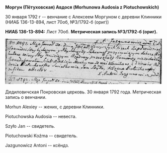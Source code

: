 **Моргун (Пётуховская) Авдося (Morhunowa Audosia z Piotuchowskich)**

30 января 1792 г -- венчание с Алексеем Моргуном с деревни Клинники
(НИАБ 136-13-894, лист 70об, №3/1792-б (ориг))

**НИАБ 136-13-894:** Лист 70об. **Метрическая запись №3/1792-б (ориг).**

![](./media/6d3021323ba419d4c7ebd9f1b5eed15fa30fe555.png)

Дедиловичская Покровская церковь. 30 января 1792 года. Метрическая
запись о венчании.

Morhun Alexiey -- жених, с деревни Клинники.

Piotuchowska Audosia -- невеста.

Szyło Jan -- свидетель.

Piotuchowski Koźma -- свидетель.

Jazgunowicz Antoni -- ксёндз.
